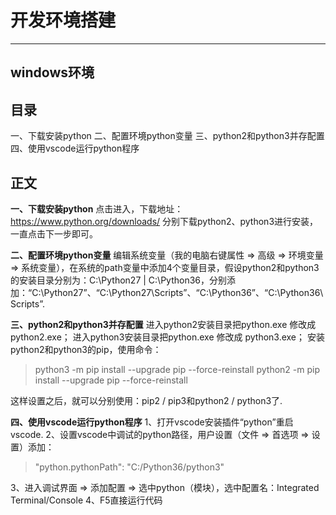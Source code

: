 # 开发环境搭建  #
----------
## windows环境 ##

## 目录 ##
一、下载安装python
二、配置环境python变量
三、python2和python3并存配置
四、使用vscode运行python程序

## 正文 ##

**一、下载安装python**
点击进入，下载地址：https://www.python.org/downloads/
分别下载python2、python3进行安装，一直点击下一步即可。

**二、配置环境python变量**
编辑系统变量（我的电脑右键属性 => 高级 => 环境变量 => 系统变量），在系统的path变量中添加4个变量目录，假设python2和python3的安装目录分别为：C:\Python27 | C:\Python36，分别添加：“C:\Python27”、“C:\Python27\Scripts”、“C:\Python36”、“C:\Python36\Scripts”.

**三、python2和python3并存配置**
进入python2安装目录把python.exe 修改成 python2.exe；
进入python3安装目录把python.exe 修改成 python3.exe；
安装python2和python3的pip，使用命令：
> python3 -m pip install --upgrade pip --force-reinstall
> python2 -m pip install --upgrade pip --force-reinstall

这样设置之后，就可以分别使用：pip2 / pip3和python2 / python3了.

**四、使用vscode运行python程序**
1、打开vscode安装插件“python”重启vscode.
2、设置vscode中调试的python路径，用户设置（文件 => 首选项 => 设置）添加：
> "python.pythonPath": "C:/Python36/python3"
 
3、进入调试界面 => 添加配置 => 选中python（模块），选中配置名：Integrated Terminal/Console
4、F5直接运行代码